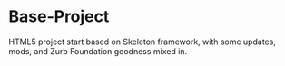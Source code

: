 Base-Project
============

HTML5 project start based on Skeleton framework, with some updates, mods, and Zurb Foundation goodness mixed in.
